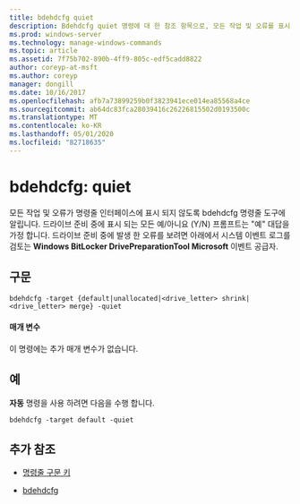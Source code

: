 ```yaml
---
title: bdehdcfg quiet
description: Bdehdcfg quiet 명령에 대 한 참조 항목으로, 모든 작업 및 오류를 표시 하지 않도록 bdehdcfg에 지시 합니다.
ms.prod: windows-server
ms.technology: manage-windows-commands
ms.topic: article
ms.assetid: 7f75b702-890b-4ff9-805c-edf5cadd8822
author: coreyp-at-msft
ms.author: coreyp
manager: dongill
ms.date: 10/16/2017
ms.openlocfilehash: afb7a73899259b0f3823941ece014ea85568a4ce
ms.sourcegitcommit: ab64dc83fca28039416c26226815502d0193500c
ms.translationtype: MT
ms.contentlocale: ko-KR
ms.lasthandoff: 05/01/2020
ms.locfileid: "82718635"
---
```

# <a name="bdehdcfg-quiet"></a>bdehdcfg: quiet

모든 작업 및 오류가 명령줄 인터페이스에 표시 되지 않도록 bdehdcfg 명령줄 도구에 알립니다. 드라이브 준비 중에 표시 되는 모든 예/아니요 (Y/N) 프롬프트는 "예" 대답을 가정 합니다. 드라이브 준비 중에 발생 한 오류를 보려면 아래에서 시스템 이벤트 로그를 검토는 **Windows BitLocker DrivePreparationTool Microsoft** 이벤트 공급자.

## <a name="syntax"></a>구문

```
bdehdcfg -target {default|unallocated|<drive_letter> shrink|<drive_letter> merge} -quiet
```

#### <a name="parameters"></a>매개 변수

이 명령에는 추가 매개 변수가 없습니다.

## <a name="examples"></a>예

**자동** 명령을 사용 하려면 다음을 수행 합니다.

```
bdehdcfg -target default -quiet
```

## <a name="additional-references"></a>추가 참조

- [명령줄 구문 키](command-line-syntax-key.md)

- [bdehdcfg](bdehdcfg.md)

